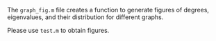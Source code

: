 The `graph_fig.m` file creates a function to generate figures of degrees, eigenvalues, and their distribution for different graphs.

Please use `test.m` to obtain figures.
